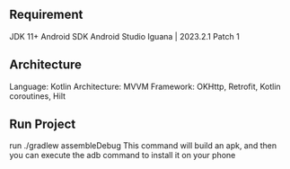 ## Requirement
JDK 11+
Android SDK
Android Studio Iguana | 2023.2.1 Patch 1
## Architecture
Language: Kotlin
Architecture: MVVM
Framework: OKHttp, Retrofit, Kotlin coroutines, Hilt
## Run Project
run ./gradlew assembleDebug
This command will build an apk, and then you can execute the adb command to install it on your phone


